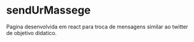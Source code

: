# sendUrMassege
Pagina desenvolvida em react para troca de mensagens similar ao twitter de objetivo didatico.

